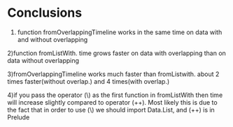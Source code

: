 # Conclusions
1) function fromOverlappingTimeline works in the same time on data with and without overlapping

2)function fromListWith. time grows faster on data with overlapping than on data without overlapping

3)fromOverlappingTimeline works much faster than fromListwith. about 2 times faster(without overlap.) and 4 times(with overlap.)

4)if you pass the operator (\\) as the first function in fromListWith then time will increase slightly compared to operator (++). Most likely this is due to the fact that in order to use (\\) we should import Data.List, and (++) is in Prelude  
